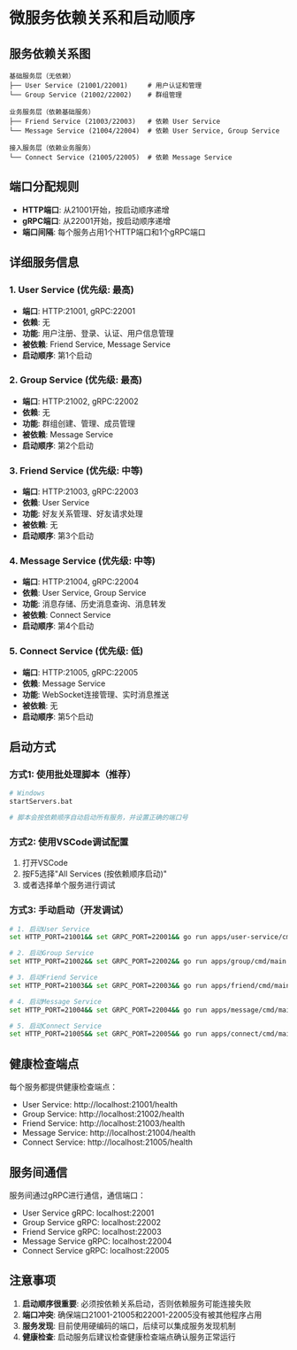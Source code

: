 # 微服务依赖关系和启动顺序

## 服务依赖关系图

```
基础服务层（无依赖）
├── User Service (21001/22001)     # 用户认证和管理
└── Group Service (21002/22002)    # 群组管理

业务服务层（依赖基础服务）
├── Friend Service (21003/22003)   # 依赖 User Service
└── Message Service (21004/22004)  # 依赖 User Service, Group Service

接入服务层（依赖业务服务）
└── Connect Service (21005/22005)  # 依赖 Message Service
```

## 端口分配规则

- **HTTP端口**: 从21001开始，按启动顺序递增
- **gRPC端口**: 从22001开始，按启动顺序递增
- **端口间隔**: 每个服务占用1个HTTP端口和1个gRPC端口

## 详细服务信息

### 1. User Service (优先级: 最高)
- **端口**: HTTP:21001, gRPC:22001
- **依赖**: 无
- **功能**: 用户注册、登录、认证、用户信息管理
- **被依赖**: Friend Service, Message Service
- **启动顺序**: 第1个启动

### 2. Group Service (优先级: 最高)
- **端口**: HTTP:21002, gRPC:22002
- **依赖**: 无
- **功能**: 群组创建、管理、成员管理
- **被依赖**: Message Service
- **启动顺序**: 第2个启动

### 3. Friend Service (优先级: 中等)
- **端口**: HTTP:21003, gRPC:22003
- **依赖**: User Service
- **功能**: 好友关系管理、好友请求处理
- **被依赖**: 无
- **启动顺序**: 第3个启动

### 4. Message Service (优先级: 中等)
- **端口**: HTTP:21004, gRPC:22004
- **依赖**: User Service, Group Service
- **功能**: 消息存储、历史消息查询、消息转发
- **被依赖**: Connect Service
- **启动顺序**: 第4个启动

### 5. Connect Service (优先级: 低)
- **端口**: HTTP:21005, gRPC:22005
- **依赖**: Message Service
- **功能**: WebSocket连接管理、实时消息推送
- **被依赖**: 无
- **启动顺序**: 第5个启动

## 启动方式

### 方式1: 使用批处理脚本（推荐）
```bash
# Windows
startServers.bat

# 脚本会按依赖顺序自动启动所有服务，并设置正确的端口号
```

### 方式2: 使用VSCode调试配置
1. 打开VSCode
2. 按F5选择"All Services (按依赖顺序启动)"
3. 或者选择单个服务进行调试

### 方式3: 手动启动（开发调试）
```bash
# 1. 启动User Service
set HTTP_PORT=21001&& set GRPC_PORT=22001&& go run apps/user-service/cmd/main.go

# 2. 启动Group Service  
set HTTP_PORT=21002&& set GRPC_PORT=22002&& go run apps/group/cmd/main.go

# 3. 启动Friend Service
set HTTP_PORT=21003&& set GRPC_PORT=22003&& go run apps/friend/cmd/main.go

# 4. 启动Message Service
set HTTP_PORT=21004&& set GRPC_PORT=22004&& go run apps/message/cmd/main.go

# 5. 启动Connect Service
set HTTP_PORT=21005&& set GRPC_PORT=22005&& go run apps/connect/cmd/main.go
```

## 健康检查端点

每个服务都提供健康检查端点：
- User Service: http://localhost:21001/health
- Group Service: http://localhost:21002/health
- Friend Service: http://localhost:21003/health
- Message Service: http://localhost:21004/health
- Connect Service: http://localhost:21005/health

## 服务间通信

服务间通过gRPC进行通信，通信端口：
- User Service gRPC: localhost:22001
- Group Service gRPC: localhost:22002
- Friend Service gRPC: localhost:22003
- Message Service gRPC: localhost:22004
- Connect Service gRPC: localhost:22005

## 注意事项

1. **启动顺序很重要**: 必须按依赖关系启动，否则依赖服务可能连接失败
2. **端口冲突**: 确保端口21001-21005和22001-22005没有被其他程序占用
3. **服务发现**: 目前使用硬编码的端口，后续可以集成服务发现机制
4. **健康检查**: 启动服务后建议检查健康检查端点确认服务正常运行
